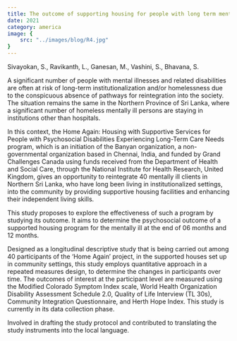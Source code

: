 ```yaml
---
title: The outcome of supporting housing for people with long term mental illness
date: 2021
category: america
image: {
	src: "../images/blog/R4.jpg"
}
---
```


Sivayokan, S., Ravikanth, L., Ganesan, M., Vashini, S., Bhavana, S.

A significant number of people with mental illnesses and related disabilities are often at risk of long-term institutionalization and/or homelessness due to the conspicuous absence of pathways for reintegration into the society. The situation remains the same in the Northern Province of Sri Lanka, where a significant number of homeless mentally ill persons are staying in institutions other than hospitals.

In this context, the Home Again: Housing with Supportive Services for People with Psychosocial Disabilities Experiencing Long-Term Care Needs program, which is an initiation of the Banyan organization, a non-governmental organization based in Chennai, India, and funded by Grand Challenges Canada using funds received from the Department of Health and Social Care, through the National Institute for Health Research, United Kingdom, gives an opportunity to reintegrate 40 mentally ill clients in Northern Sri Lanka, who have long been living in institutionalized settings, into the community by providing supportive housing facilities and enhancing their independent living skills.

This study proposes to explore the effectiveness of such a program by studying its outcome. It aims to determine the psychosocial outcome of a supported housing program for the mentally ill at the end of 06 months and 12 months.

Designed as a longitudinal descriptive study that is being carried out among 40 participants of the ‘Home Again’ project, in the supported houses set up in community settings, this study employs quantitative approach in a repeated measures design, to determine the changes in participants over time. The outcomes of interest at the participant level are measured using the Modified Colorado Symptom Index scale, World Health Organization Disability Assessment Schedule 2.0, Quality of Life Interview (TL 30s), Community Integration Questionnaire, and Herth Hope Index. This study is currently in its data collection phase.

Involved in drafting the study protocol and contributed to translating the study instruments into the local language.
